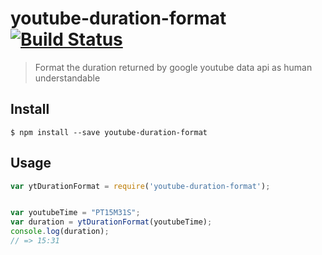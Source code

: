 # youtube-duration-format [![Build Status](https://travis-ci.org/nil1511/youtube-duration-format.svg?branch=master)](https://travis-ci.org/nil1511/youtube-duration-format)
> Format the duration returned by google youtube data api as human understandable

## Install

```
$ npm install --save youtube-duration-format
```

## Usage

```js
var ytDurationFormat = require('youtube-duration-format');


var youtubeTime = "PT15M31S";
var duration = ytDurationFormat(youtubeTime);
console.log(duration);
// => 15:31
```
